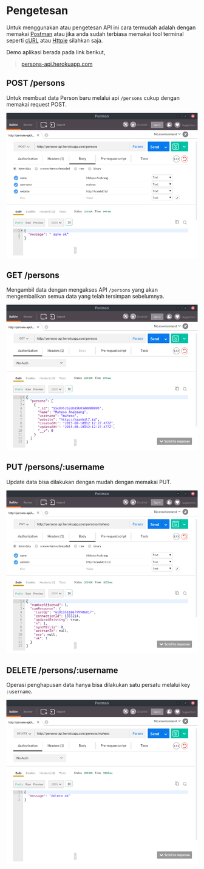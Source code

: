 # Pengetesan

Untuk menggunakan atau pengetesan API ini cara termudah adalah dengan memakai [Postman](https://www.getpostman.com/) atau jika anda sudah terbiasa memakai tool terminal seperti [cURL](http://curl.haxx.se/) atau [Httpie](https://github.com/jkbrzt/httpie) silahkan saja.

Demo aplikasi berada pada link berikut,

> [persons-api.herokuapp.com](https://github.com/junwatu/pengenalan-nodejs-gitbook/tree/6e76b1c428229f82ce33f1967c256f2a5db3502d/person_rest_api/persons-api.herokuapp.com)

## POST /persons

Untuk membuat data Person baru melalui api `/persons` cukup dengan memakai request POST.

![](../.gitbook/assets/person-rest-post.png)

## GET /persons

Mengambil data dengan mengakses API `/persons` yang akan mengembalikan semua data yang telah tersimpan sebelumnya.

![](../.gitbook/assets/person-rest-get.png)

## PUT /persons/:username

Update data bisa dilakukan dengan mudah dengan memakai PUT.

![](../.gitbook/assets/person-rest-update.png)

## DELETE /persons/:username

Operasi penghapusan data hanya bisa dilakukan satu persatu melalui key `:username`.

![](../.gitbook/assets/person-rest-delete.png)

